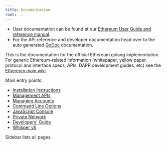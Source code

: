 ```yaml
---
title: Documentation
root: ..
---
```

* User documentation can be found at our [Ethereum User Guide and reference manual](http://ethereum.gitbooks.io/frontier-guide/content/).
* For the API reference and developer documentation head over to the auto generated [GoDoc](https://godoc.org/github.com/ethereum/go-ethereum) documentation.

This is the documentation for the official Ethereum golang implementation. For generic Ethereum-related information (whitepaper, yellow paper, protocol and interface specs, APIs, DAPP development guides, etc) see the [Ethereum main wiki](https://github.com/ethereum/wiki/wiki).

Main entry points:

* [Installation Instructions](../install-and-build/Building-Ethereum)
* [Management APIs](../interface/Management-APIs)
* [Managing Accounts](../how-to/Managing-your-accounts)
* [Command Line Options](../interface/Command-Line-Options)
* [JavaScript Console](../interface/JavaScript-Console)
* [Private Network](../doc/Private-network)
* [Developers' Guide](../install-and-build/Developers-Guide)
* [Whisper v6](../doc/Whisper)

Sidebar lists all pages.
